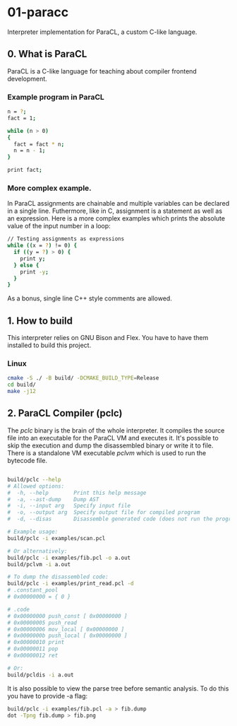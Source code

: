 # 01-paracc

Interpreter implementation for ParaCL, a custom C-like language.

## 0. What is ParaCL

ParaCL is a C-like language for teaching about compiler frontend development.

### Example program in ParaCL

```sh
n = ?;
fact = 1;

while (n > 0)
{
  fact = fact * n;
  n = n - 1;
}

print fact;
```

### More complex example.

In ParaCL assignments are chainable and multiple variables can be declared in a single line. Futhermore, like in C, assignment is a statement as well as an expression. Here is a more complex examples which prints the absolute value of the input number in a loop:

```sh
// Testing assignments as expressions
while ((x = ?) != 0) {
  if ((y = ?) > 0) {
    print y;
  } else {
    print -y;
  }
}
```

As a bonus, single line C++ style comments are allowed.

## 1. How to build

This interpreter relies on GNU Bison and Flex. You have to have them installed to build this project.

### Linux
```sh
cmake -S ./ -B build/ -DCMAKE_BUILD_TYPE=Release
cd build/
make -j12
```

## 2. ParaCL Compiler (pclc)
The _pclc_ binary is the brain of the whole interpreter. It compiles the source file into an executable for the ParaCL VM and executes it. It's possible to skip the execution and dump the disassembled binary or write it to file.
There is a standalone VM executable _pclvm_ which is used to run the bytecode file.

```sh

build/pclc --help
# Allowed options:
#  -h, --help        Print this help message
#  -a, --ast-dump    Dump AST
#  -i, --input arg   Specify input file
#  -o, --output arg  Specify output file for compiled program
#  -d, --disas       Disassemble generated code (does not run the program)

# Example usage:
build/pclc -i examples/scan.pcl

# Or alternatively: 
build/pclc -i examples/fib.pcl -o a.out
build/pclvm -i a.out

# To dump the disassembled code:
build/pclc -i examples/print_read.pcl -d
# .constant_pool
# 0x00000000 = { 0 }

# .code
# 0x00000000 push_const [ 0x00000000 ]
# 0x00000005 push_read
# 0x00000006 mov_local [ 0x00000000 ]
# 0x0000000b push_local [ 0x00000000 ]
# 0x00000010 print
# 0x00000011 pop
# 0x00000012 ret

# Or:
build/pcldis -i a.out
```

It is also possible to view the parse tree before semantic analysis. To do this you have to provide -a flag:

```sh
build/pclc -i examples/fib.pcl -a > fib.dump
dot -Tpng fib.dump > fib.png
```
